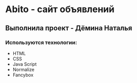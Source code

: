 # Abito - сайт объявлений

## Выполнила проект - Дёмина Наталья

### Используются технологии: 
- HTML
- CSS
- Java Script
- Normalize
- Fancybox
